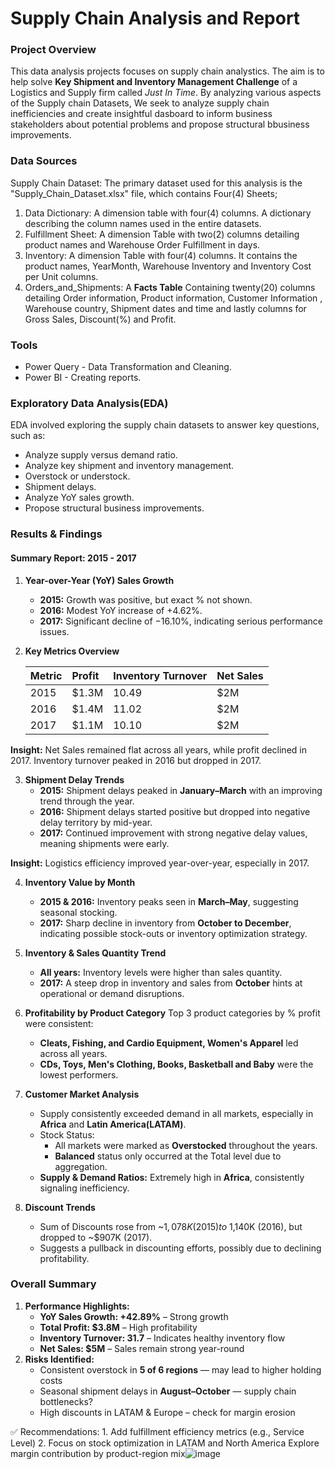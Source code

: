 # Supply Chain Analysis and Report

### Project Overview

This data analysis projects focuses on supply chain analystics. The aim is to help solve **Key Shipment and Inventory Management Challenge** of a Logistics and Supply firm called *Just In Time*. By analyzing various aspects of the Supply chain Datasets, We seek to analyze supply chain inefficiencies and create insightful dasboard to inform business stakeholders about potential problems and propose structural bbusiness improvements. 

### Data Sources

Supply Chain Dataset: The primary dataset used for this analysis is the "Supply_Chain_Dataset.xlsx" file, which contains Four(4) Sheets;
  1. Data Dictionary: A dimension table with four(4) columns. A dictionary describing the column names used in the entire datasets.
  2. Fulfillment Sheet: A dimension Table with two(2) columns detailing product names and Warehouse Order Fulfillment in days.
  3. Inventory: A dimension Table with four(4) columns. It contains the product names, YearMonth, Warehouse Inventory and Inventory Cost per Unit columns.
  4. Orders_and_Shipments: A **Facts Table** Containing twenty(20) columns detailing Order information, Product information, Customer Information , Warehouse country, Shipment dates and time and lastly columns for Gross Sales, Discount(%) and Profit.

### Tools

* Power Query - Data Transformation and Cleaning.
* Power BI - Creating reports.

### Exploratory Data Analysis(EDA)

EDA involved exploring the supply chain datasets to answer key questions, such as:
  * Analyze supply versus demand ratio.
  * Analyze key shipment and inventory management.
  * Overstock or understock.
  * Shipment delays.
  * Analyze YoY sales growth.
  * Propose structural business improvements.

### Results & Findings

#### Summary Report: 2015 - 2017

1. **Year-over-Year (YoY) Sales Growth**
	  * **2015:** Growth was positive, but exact % not shown.
	  * **2016:** Modest YoY increase of +4.62%.
	  * **2017:** Significant decline of −16.10%, indicating serious performance issues.

2. **Key Metrics Overview**

   |  Metric  |  Profit  | Inventory Turnover  | Net Sales  |
   |:---------|:---------|:--------------------|:-----------|
   |  2015    |  $1.3M	|	10.49	|	$2M	|
   |  2016    |  $1.4M	|	11.02	|	$2M	|
   |  2017    |  $1.1M	|	10.10	|	$2M	|

**Insight:** Net Sales remained flat across all years, while profit declined in 2017. Inventory turnover peaked in 2016 but dropped in 2017.

3. **Shipment Delay Trends**
   - **2015:** Shipment delays peaked in **January–March** with an improving trend through the year.
   - **2016:** Shipment delays started positive but dropped into negative delay territory by mid-year.
   - **2017:** Continued improvement with strong negative delay values, meaning shipments were early.

**Insight:** Logistics efficiency improved year-over-year, especially in 2017.

4. **Inventory Value by Month**
   -	**2015 & 2016:** Inventory peaks seen in **March–May**, suggesting seasonal stocking.
   -	**2017:** Sharp decline in inventory from **October to December**, indicating possible stock-outs or inventory optimization strategy.

5. **Inventory & Sales Quantity Trend**
   -	**All years:** Inventory levels were higher than sales quantity.
   -	**2017:** A steep drop in inventory and sales from **October** hints at operational or demand disruptions.

6. **Profitability by Product Category**
Top 3 product categories by % profit were consistent:
	-	**Cleats, Fishing, and Cardio Equipment, Women's Apparel** led across all years.
	-	**CDs, Toys, Men's Clothing, Books, Basketball and Baby** were the lowest performers.

7. **Customer Market Analysis**
	-	Supply consistently exceeded demand in all markets, especially in **Africa** and **Latin America(LATAM)**.
  	*	Stock Status:
		-	All markets were marked as **Overstocked** throughout the years.
   		-	**Balanced** status only occurred at the Total level due to aggregation.
	-	**Supply & Demand Ratios:** Extremely high in **Africa**, consistently signaling inefficiency.

8. **Discount Trends**
	-	Sum of Discounts rose from ~$1,078K (2015) to ~$1,140K (2016), but dropped to ~$907K (2017).
	-	Suggests a pullback in discounting efforts, possibly due to declining profitability.

### Overall Summary
1.	**Performance Highlights:**
   	-	**YoY Sales Growth: +42.89%** – Strong growth
	-	**Total Profit: $3.8M** – High profitability
	-	**Inventory Turnover: 31.7** – Indicates healthy inventory flow
	-	**Net Sales: $5M** – Sales remain strong year-round
2.	**Risks Identified:**
   	*	Consistent overstock in **5 of 6 regions** — may lead to higher holding costs
	*	Seasonal shipment delays in **August–October** — supply chain bottlenecks?
	*	High discounts in LATAM & Europe – check for margin erosion
     




✅ Recommendations:
	1. Add fulfillment efficiency metrics (e.g., Service Level)
	2. Focus on stock optimization in LATAM and North America
Explore margin contribution by product-region mix![image](https://github.com/user-attachments/assets/bfb8c0c6-e63e-4d49-b31b-01e25a59fe47)











